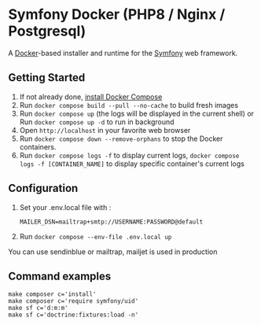 # Symfony Docker (PHP8 / Nginx / Postgresql)

A [Docker](https://www.docker.com/)-based installer and runtime for the [Symfony](https://symfony.com) web framework.

## Getting Started

1. If not already done, [install Docker Compose](https://docs.docker.com/compose/install/)
2. Run `docker compose build --pull --no-cache` to build fresh images
3. Run `docker compose up` (the logs will be displayed in the current shell) or Run `docker compose up -d` to run in
   background
4. Open `http://localhost` in your favorite web browser
5. Run `docker compose down --remove-orphans` to stop the Docker containers.
6. Run `docker compose logs -f` to display current logs, `docker compose logs -f [CONTAINER_NAME]` to display specific
   container's current logs

## Configuration

1. Set your .env.local file with :
    ```env
    MAILER_DSN=mailtrap+smtp://USERNAME:PASSWORD@default
    ```
2. Run `docker compose --env-file .env.local up`

You can use sendinblue or mailtrap, mailjet is used in production

## Command examples

```shell
make composer c='install'
make composer c='require symfony/uid'
make sf c='d:m:m'
make sf c='doctrine:fixtures:load -n'
```